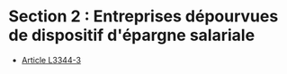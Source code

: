 # Section 2 : Entreprises dépourvues de dispositif d'épargne salariale

* [Article L3344-3](./LEGIARTI000006903118.md)
